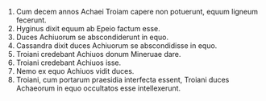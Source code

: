 1. Cum decem annos Achaei Troiam capere non potuerunt, equum ligneum fecerunt.
2. Hyginus dixit equum ab Epeio factum esse.
3. Duces Achiuorum se abscondiderunt in equo.
4. Cassandra dixit duces Achiuorum se abscondidisse in equo.
5. Troiani credebant Achiuos donum Mineruae dare.
6. Troiani credebant Achiuos isse.
7. Nemo ex equo Achiuos vidit duces.
8. Troiani, cum portarum praesidia interfecta essent, Troiani duces Achaeorum in equo occultatos esse intellexerunt.
